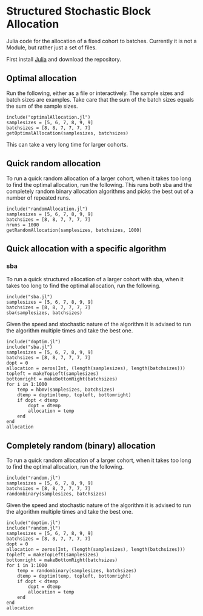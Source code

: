 # Structured Stochastic Block Allocation

Julia code for the allocation of a fixed cohort to batches.
Currently it is not a Module, but rather just a set of files.

First install [Julia](https://julialang.org) and download the repository.

## Optimal allocation
Run the following, either as a file or interactively.
The sample sizes and batch sizes are examples.
Take care that the sum of the batch sizes equals the sum of the sample sizes.

    include("optimalAllocation.jl")
    samplesizes = [5, 6, 7, 8, 9, 9]
    batchsizes = [8, 8, 7, 7, 7, 7]
    getOptimalAllocation(samplesizes, batchsizes)

This can take a very long time for larger cohorts.

## Quick random allocation
To run a quick random allocation of a larger cohort, when it takes too long to find the optimal allocation, run the following.
This runs both sba and the completely random binary allocation algorithms and picks the best out of a number of repeated runs.

    include("randomAllocation.jl")
    samplesizes = [5, 6, 7, 8, 9, 9]
    batchsizes = [8, 8, 7, 7, 7, 7]
    nruns = 1000
    getRandomAllocation(samplesizes, batchsizes, 1000)


## Quick allocation with a specific algorithm

### sba
To run a quick structured allocation of a larger cohort with sba, when it takes too long to find the optimal allocation, run the following.

    include("sba.jl")
    samplesizes = [5, 6, 7, 8, 9, 9]
    batchsizes = [8, 8, 7, 7, 7, 7]
    sba(samplesizes, batchsizes)

Given the speed and stochastic nature of the algorithm it is advised to run the algorithm multiple times and take the best one.

    include("doptim.jl")
    include("sba.jl")
    samplesizes = [5, 6, 7, 8, 9, 9]
    batchsizes = [8, 8, 7, 7, 7, 7]
    dopt = 0
    allocation = zeros(Int, (length(samplesizes), length(batchsizes)))
    topleft = makeTopLeft(samplesizes)
    bottomright = makeBottomRight(batchsizes)
    for i in 1:1000
        temp = hbmv(samplesizes, batchsizes)
        dtemp = doptim(temp, topleft, bottomright)
        if dopt < dtemp
            dopt = dtemp
            allocation = temp
        end
    end
    allocation

## Completely random (binary) allocation
To run a quick random allocation of a larger cohort, when it takes too long to find the optimal allocation, run the following.

    include("random.jl")
    samplesizes = [5, 6, 7, 8, 9, 9]
    batchsizes = [8, 8, 7, 7, 7, 7]
    randombinary(samplesizes, batchsizes)

Given the speed and stochastic nature of the algorithm it is advised to run the algorithm multiple times and take the best one.

    include("doptim.jl")
    include("random.jl")
    samplesizes = [5, 6, 7, 8, 9, 9]
    batchsizes = [8, 8, 7, 7, 7, 7]
    dopt = 0
    allocation = zeros(Int, (length(samplesizes), length(batchsizes)))
    topleft = makeTopLeft(samplesizes)
    bottomright = makeBottomRight(batchsizes)
    for i in 1:1000
        temp = randombinary(samplesizes, batchsizes)
        dtemp = doptim(temp, topleft, bottomright)
        if dopt < dtemp
            dopt = dtemp
            allocation = temp
        end
    end
    allocation
